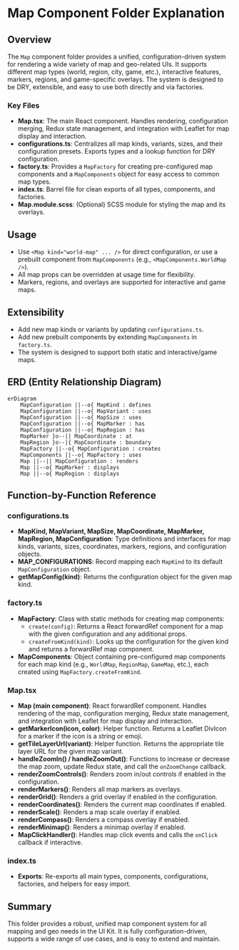 # Map Component Folder Explanation

## Overview

The `Map` component folder provides a unified, configuration-driven system for rendering a wide variety of map and geo-related UIs. It supports different map types (world, region, city, game, etc.), interactive features, markers, regions, and game-specific overlays. The system is designed to be DRY, extensible, and easy to use both directly and via factories.

### Key Files

- **Map.tsx**: The main React component. Handles rendering, configuration merging, Redux state management, and integration with Leaflet for map display and interaction.
- **configurations.ts**: Centralizes all map kinds, variants, sizes, and their configuration presets. Exports types and a lookup function for DRY configuration.
- **factory.ts**: Provides a `MapFactory` for creating pre-configured map components and a `MapComponents` object for easy access to common map types.
- **index.ts**: Barrel file for clean exports of all types, components, and factories.
- **Map.module.scss**: (Optional) SCSS module for styling the map and its overlays.

## Usage

- Use `<Map kind="world-map" ... />` for direct configuration, or use a prebuilt component from `MapComponents` (e.g., `<MapComponents.WorldMap />`).
- All map props can be overridden at usage time for flexibility.
- Markers, regions, and overlays are supported for interactive and game maps.

## Extensibility

- Add new map kinds or variants by updating `configurations.ts`.
- Add new prebuilt components by extending `MapComponents` in `factory.ts`.
- The system is designed to support both static and interactive/game maps.

## ERD (Entity Relationship Diagram)

```mermaid
erDiagram
    MapConfiguration ||--o{ MapKind : defines
    MapConfiguration ||--o{ MapVariant : uses
    MapConfiguration ||--o{ MapSize : uses
    MapConfiguration ||--o{ MapMarker : has
    MapConfiguration ||--o{ MapRegion : has
    MapMarker }o--|| MapCoordinate : at
    MapRegion }o--|{ MapCoordinate : boundary
    MapFactory ||--o{ MapConfiguration : creates
    MapComponents ||--o{ MapFactory : uses
    Map ||--|| MapConfiguration : renders
    Map ||--o{ MapMarker : displays
    Map ||--o{ MapRegion : displays
```

## Function-by-Function Reference

### configurations.ts

- **MapKind, MapVariant, MapSize, MapCoordinate, MapMarker, MapRegion, MapConfiguration**: Type definitions and interfaces for map kinds, variants, sizes, coordinates, markers, regions, and configuration objects.
- **MAP_CONFIGURATIONS**: Record mapping each `MapKind` to its default `MapConfiguration` object.
- **getMapConfig(kind)**: Returns the configuration object for the given map kind.

### factory.ts

- **MapFactory**: Class with static methods for creating map components:
  - `create(config)`: Returns a React forwardRef component for a map with the given configuration and any additional props.
  - `createFromKind(kind)`: Looks up the configuration for the given kind and returns a forwardRef map component.
- **MapComponents**: Object containing pre-configured map components for each map kind (e.g., `WorldMap`, `RegionMap`, `GameMap`, etc.), each created using `MapFactory.createFromKind`.

### Map.tsx

- **Map (main component)**: React forwardRef component. Handles rendering of the map, configuration merging, Redux state management, and integration with Leaflet for map display and interaction.
- **getMarkerIcon(icon, color)**: Helper function. Returns a Leaflet DivIcon for a marker if the icon is a string or emoji.
- **getTileLayerUrl(variant)**: Helper function. Returns the appropriate tile layer URL for the given map variant.
- **handleZoomIn() / handleZoomOut()**: Functions to increase or decrease the map zoom, update Redux state, and call the `onZoomChange` callback.
- **renderZoomControls()**: Renders zoom in/out controls if enabled in the configuration.
- **renderMarkers()**: Renders all map markers as overlays.
- **renderGrid()**: Renders a grid overlay if enabled in the configuration.
- **renderCoordinates()**: Renders the current map coordinates if enabled.
- **renderScale()**: Renders a map scale overlay if enabled.
- **renderCompass()**: Renders a compass overlay if enabled.
- **renderMinimap()**: Renders a minimap overlay if enabled.
- **MapClickHandler()**: Handles map click events and calls the `onClick` callback if interactive.

### index.ts

- **Exports**: Re-exports all main types, components, configurations, factories, and helpers for easy import.

## Summary

This folder provides a robust, unified map component system for all mapping and geo needs in the UI Kit. It is fully configuration-driven, supports a wide range of use cases, and is easy to extend and maintain.
